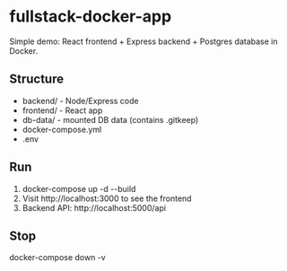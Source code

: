 # fullstack-docker-app

Simple demo: React frontend + Express backend + Postgres database in Docker.

## Structure
- backend/ - Node/Express code
- frontend/ - React app
- db-data/ - mounted DB data (contains .gitkeep)
- docker-compose.yml
- .env

## Run
1. docker-compose up -d --build
2. Visit http://localhost:3000 to see the frontend
3. Backend API: http://localhost:5000/api

## Stop
docker-compose down -v
